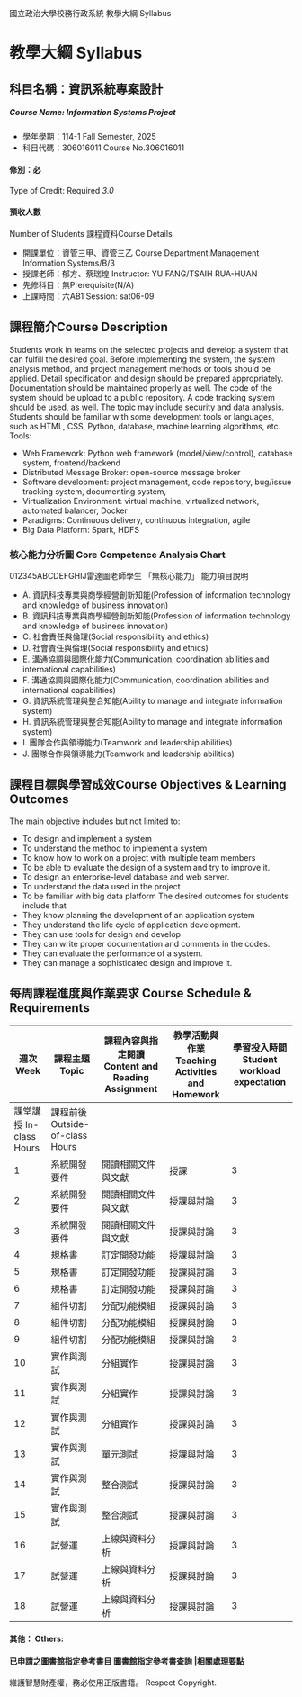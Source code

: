 國立政治大學校務行政系統 教學大綱 Syllabus
# 教學大綱 Syllabus
##  科目名稱：資訊系統專案設計 
#####  Course Name: Information Systems Project
  * 學年學期：114-1 Fall Semester, 2025 
  * 科目代碼：306016011 Course No.306016011
#### 修別：必
Type of Credit: Required 
_3.0_
#### 預收人數
Number of Students
課程資料Course Details
  * 開課單位：資管三甲、資管三乙 Course Department:Management Information Systems/B/3 
  * 授課老師：郁方、蔡瑞煌 Instructor: YU FANG/TSAIH RUA-HUAN 
  * 先修科目：無Prerequisite(N/A)
  * 上課時間：六AB1 Session: sat06-09
##  課程簡介Course Description
Students work in teams on the selected projects and develop a system that can fulfill the desired goal. Before implementing the system, the system analysis method, and project management methods or tools should be applied. Detail specification and design should be prepared appropriately. Documentation should be maintained properly as well. The code of the system should be upload to a public repository. A code tracking system should be used, as well. The topic may include security and data analysis. Students should be familiar with some development tools or languages, such as HTML, CSS, Python, database, machine learning algorithms, etc.
Tools:
  * Web Framework: Python web framework (model/view/control), database system, frontend/backend
  * Distributed Message Broker: open-source message broker
  * Software development: project management, code repository, bug/issue tracking system, documenting system, 
  * Virtualization Environment: virtual machine, virtualized network, automated balancer, Docker
  * Paradigms: Continuous delivery, continuous integration, agile
  * Big Data Platform: Spark, HDFS
###  核心能力分析圖 Core Competence Analysis Chart
012345ABCDEFGHIJ雷達圖老師學生
「無核心能力」 
能力項目說明
  * A. 資訊科技專業與商學經營創新知能(Profession of information technology and knowledge of business innovation)
  * B. 資訊科技專業與商學經營創新知能(Profession of information technology and knowledge of business innovation)
  * C. 社會責任與倫理(Social responsibility and ethics)
  * D. 社會責任與倫理(Social responsibility and ethics)
  * E. 溝通協調與國際化能力(Communication, coordination abilities and international capabilities)
  * F. 溝通協調與國際化能力(Communication, coordination abilities and international capabilities)
  * G. 資訊系統管理與整合知能(Ability to manage and integrate information system)
  * H. 資訊系統管理與整合知能(Ability to manage and integrate information system)
  * I. 團隊合作與領導能力(Teamwork and leadership abilities)
  * J. 團隊合作與領導能力(Teamwork and leadership abilities)
##  課程目標與學習成效Course Objectives & Learning Outcomes 
The main objective includes but not limited to:
  * To design and implement a system
  * To understand the method to implement a system
  * To know how to work on a project with multiple team members
  * To be able to evaluate the design of a system and try to improve it.
  * To design an enterprise-level database and web server.
  * To understand the data used in the project
  * To be familiar with big data platform
The desired outcomes for students include that
  * They know planning the development of an application system
  * They understand the life cycle of application development.
  * They can use tools for design and develop
  * They can write proper documentation and comments in the codes.
  * They can evaluate the performance of a system.
  * They can manage a sophisticated design and improve it. 
##  每周課程進度與作業要求 Course Schedule & Requirements
週次 Week |  課程主題 Topic |  課程內容與指定閱讀 Content and Reading Assignment |  教學活動與作業 Teaching Activities and Homework |  學習投入時間 Student workload expectation  
---|---|---|---|---  
課堂講授 In-class Hours |  課程前後 Outside-of-class Hours  
1 |  系統開發要件 |  閱讀相關文件與文獻 |  授課 |  3 |  6  
2 |  系統開發要件 |  閱讀相關文件與文獻 |  授課與討論 |  3 |  6  
3 |  系統開發要件 |  閱讀相關文件與文獻 |  授課與討論 |  3 |  6  
4 |  規格書 |  訂定開發功能 |  授課與討論 |  3 |  6  
5 |  規格書 |  訂定開發功能 |  授課與討論 |  3 |  6  
6 |  規格書 |  訂定開發功能 |  授課與討論 |  3 |  6  
7 |  組件切割 |  分配功能模組 |  授課與討論 |  3 |  6  
8 |  組件切割 |  分配功能模組 |  授課與討論 |  3 |  6  
9 |  組件切割 |  分配功能模組 |  授課與討論 |  3 |  6  
10 |  實作與測試 |  分組實作 |  授課與討論 |  3 |  6  
11 |  實作與測試 |  分組實作 |  授課與討論 |  3 |  6  
12 |  實作與測試 |  分組實作 |  授課與討論 |  3 |  6  
13 |  實作與測試 |  單元測試 |  授課與討論 |  3 |  6  
14 |  實作與測試 |  整合測試 |  授課與討論 |  3 |  6  
15 |  實作與測試 |  整合測試 |  授課與討論 |  3 |  6  
16 |  試營運 |  上線與資料分析 |  授課與討論 |  3 |  6  
17 |  試營運 |  上線與資料分析 |  授課與討論 |  3 |  6  
18 |  試營運 |  上線與資料分析 |  授課與討論 |  3 |  6  
####  其他： Others:
####  已申請之圖書館指定參考書目  圖書館指定參考書查詢 |相關處理要點
維護智慧財產權，務必使用正版書籍。 Respect Copyright.